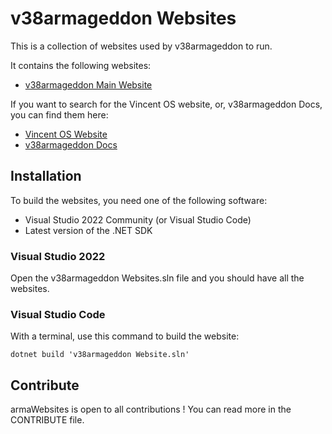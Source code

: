 # v38armageddon Websites
This is a collection of websites used by v38armageddon to run.

It contains the following websites:
- [v38armageddon Main Website](https://www.v38armageddon.net)

If you want to search for the Vincent OS website, or, v38armageddon Docs, you can find them here:
- [Vincent OS Website](https://github.com/Vincent-OS/website)
- [v38armageddon Docs](https://github.com/v38armageddon/docs)
## Installation
To build the websites, you need one of the following software:
- Visual Studio 2022 Community (or Visual Studio Code)
- Latest version of the .NET SDK

### Visual Studio 2022
Open the v38armageddon Websites.sln file and you should have all the websites.

### Visual Studio Code
With a terminal, use this command to build the website:
```
dotnet build 'v38armageddon Website.sln'
```

## Contribute
armaWebsites is open to all contributions ! You can read more in the CONTRIBUTE file.
